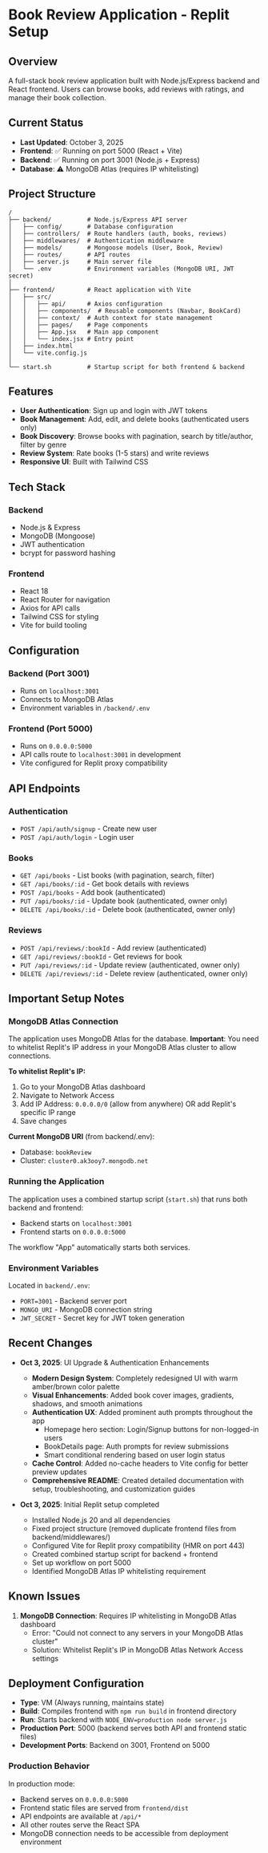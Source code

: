 # Book Review Application - Replit Setup

## Overview
A full-stack book review application built with Node.js/Express backend and React frontend. Users can browse books, add reviews with ratings, and manage their book collection.

## Current Status
- **Last Updated**: October 3, 2025
- **Frontend**: ✅ Running on port 5000 (React + Vite)
- **Backend**: ✅ Running on port 3001 (Node.js + Express)
- **Database**: ⚠️ MongoDB Atlas (requires IP whitelisting)

## Project Structure
```
/
├── backend/          # Node.js/Express API server
│   ├── config/       # Database configuration
│   ├── controllers/  # Route handlers (auth, books, reviews)
│   ├── middlewares/  # Authentication middleware
│   ├── models/       # Mongoose models (User, Book, Review)
│   ├── routes/       # API routes
│   ├── server.js     # Main server file
│   └── .env          # Environment variables (MongoDB URI, JWT secret)
│
├── frontend/         # React application with Vite
│   ├── src/
│   │   ├── api/      # Axios configuration
│   │   ├── components/  # Reusable components (Navbar, BookCard)
│   │   ├── context/  # Auth context for state management
│   │   ├── pages/    # Page components
│   │   ├── App.jsx   # Main app component
│   │   └── index.jsx # Entry point
│   ├── index.html
│   └── vite.config.js
│
└── start.sh          # Startup script for both frontend & backend
```

## Features
- **User Authentication**: Sign up and login with JWT tokens
- **Book Management**: Add, edit, and delete books (authenticated users only)
- **Book Discovery**: Browse books with pagination, search by title/author, filter by genre
- **Review System**: Rate books (1-5 stars) and write reviews
- **Responsive UI**: Built with Tailwind CSS

## Tech Stack
### Backend
- Node.js & Express
- MongoDB (Mongoose)
- JWT authentication
- bcrypt for password hashing

### Frontend
- React 18
- React Router for navigation
- Axios for API calls
- Tailwind CSS for styling
- Vite for build tooling

## Configuration
### Backend (Port 3001)
- Runs on `localhost:3001`
- Connects to MongoDB Atlas
- Environment variables in `/backend/.env`

### Frontend (Port 5000)
- Runs on `0.0.0.0:5000`
- API calls route to `localhost:3001` in development
- Vite configured for Replit proxy compatibility

## API Endpoints
### Authentication
- `POST /api/auth/signup` - Create new user
- `POST /api/auth/login` - Login user

### Books
- `GET /api/books` - List books (with pagination, search, filter)
- `GET /api/books/:id` - Get book details with reviews
- `POST /api/books` - Add book (authenticated)
- `PUT /api/books/:id` - Update book (authenticated, owner only)
- `DELETE /api/books/:id` - Delete book (authenticated, owner only)

### Reviews
- `POST /api/reviews/:bookId` - Add review (authenticated)
- `GET /api/reviews/:bookId` - Get reviews for book
- `PUT /api/reviews/:id` - Update review (authenticated, owner only)
- `DELETE /api/reviews/:id` - Delete review (authenticated, owner only)

## Important Setup Notes

### MongoDB Atlas Connection
The application uses MongoDB Atlas for the database. **Important**: You need to whitelist Replit's IP address in your MongoDB Atlas cluster to allow connections.

**To whitelist Replit's IP:**
1. Go to your MongoDB Atlas dashboard
2. Navigate to Network Access
3. Add IP Address: `0.0.0.0/0` (allow from anywhere) OR add Replit's specific IP range
4. Save changes

**Current MongoDB URI** (from backend/.env):
- Database: `bookReview`
- Cluster: `cluster0.ak3ooy7.mongodb.net`

### Running the Application
The application uses a combined startup script (`start.sh`) that runs both backend and frontend:
- Backend starts on `localhost:3001`
- Frontend starts on `0.0.0.0:5000`

The workflow "App" automatically starts both services.

### Environment Variables
Located in `backend/.env`:
- `PORT=3001` - Backend server port
- `MONGO_URI` - MongoDB connection string
- `JWT_SECRET` - Secret key for JWT token generation

## Recent Changes
- **Oct 3, 2025**: UI Upgrade & Authentication Enhancements
  - **Modern Design System**: Completely redesigned UI with warm amber/brown color palette
  - **Visual Enhancements**: Added book cover images, gradients, shadows, and smooth animations
  - **Authentication UX**: Added prominent auth prompts throughout the app
    - Homepage hero section: Login/Signup buttons for non-logged-in users
    - BookDetails page: Auth prompts for review submissions
    - Smart conditional rendering based on user login status
  - **Cache Control**: Added no-cache headers to Vite config for better preview updates
  - **Comprehensive README**: Created detailed documentation with setup, troubleshooting, and customization guides
  
- **Oct 3, 2025**: Initial Replit setup completed
  - Installed Node.js 20 and all dependencies
  - Fixed project structure (removed duplicate frontend files from backend/middlewares/)
  - Configured Vite for Replit proxy compatibility (HMR on port 443)
  - Created combined startup script for backend + frontend
  - Set up workflow on port 5000
  - Identified MongoDB Atlas IP whitelisting requirement

## Known Issues
1. **MongoDB Connection**: Requires IP whitelisting in MongoDB Atlas dashboard
   - Error: "Could not connect to any servers in your MongoDB Atlas cluster"
   - Solution: Whitelist Replit's IP in MongoDB Atlas Network Access settings

## Deployment Configuration
- **Type**: VM (Always running, maintains state)
- **Build**: Compiles frontend with `npm run build` in frontend directory
- **Run**: Starts backend with `NODE_ENV=production node server.js`
- **Production Port**: 5000 (backend serves both API and frontend static files)
- **Development Ports**: Backend on 3001, Frontend on 5000

### Production Behavior
In production mode:
- Backend serves on `0.0.0.0:5000`
- Frontend static files are served from `frontend/dist`
- API endpoints are available at `/api/*`
- All other routes serve the React SPA
- MongoDB connection needs to be accessible from deployment environment
